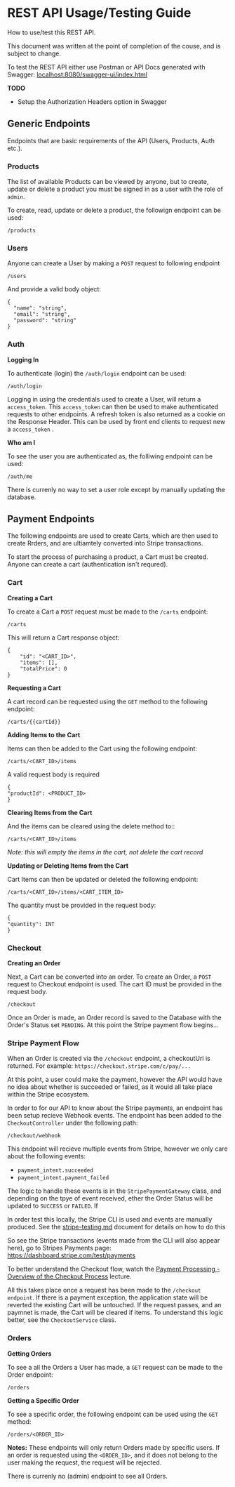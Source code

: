 # REST API Usage/Testing Guide
How to use/test this REST API.

This document was written at the point of completion of the couse, and is subject to change.

To test the REST API either use Postman or API Docs generated with Swagger:
[localhost:8080/swagger-ui/index.html](http://localhost:8080/swagger-ui/index.html)

**TODO**
- Setup the Authorization Headers option in Swagger

## Generic Endpoints
Endpoints that are basic requirements of the API (Users, Products, Auth etc.).

### Products
The list of available Products can be viewed by anyone, but to create, update or delete a product you must be signed in as a user with the role of `admin`.

To create, read, update or delete a product, the followign endpoint can be used:
```
/products
```

### Users
Anyone can create a User by making a `POST` request to following endpoint 
```
/users
```

And provide a valid body object:
```
{
  "name": "string",
  "email": "string",
  "password": "string"
}
```


### Auth

**Logging In**

To authenticate (login) the `/auth/login` endpoint can be used:
```
/auth/login
```

Logging in using the credentials used to create a User, will return a `access_token`. This `access_token` can then be used to make authenticated requests to other endpoints. A refresh token is also returned as a cookie on the Response Header. This can be used by front end clients to request new a `access_token` .


**Who am I**

To see the user you are authenticated as, the folliwing endpoint can be used:
```
/auth/me
```

There is currenly no way to set a user role except by manually updating the database.

## Payment Endpoints
The following endpoints are used to create Carts, which are then used to create Rrders, and are ultiamtely converted into Stripe transactions.

To start the process of purchasing a product, a Cart must be created. Anyone can create a cart (authentication isn't requred).

### Cart

**Creating a Cart**

To create a Cart a `POST` request must be made to the `/carts` endpoint:
```
/carts
```

This will return a Cart response object:
```
{
    "id": "<CART_ID>",
    "items": [],
    "totalPrice": 0
}
```


**Requesting a Cart**

A cart record can be requested using the `GET` method to the following endpoint:
```
/carts/{{cartId}}
```


**Adding Items to the Cart**

Items can then be added to the Cart using the following endpoint:
```
/carts/<CART_ID>/items
```

A valid request body is required
```
{
"productId": <PRODUCT_ID>
}
```


**Clearing Items from the Cart**

And the items can be cleared using the delete method to::
```
/carts/<CART_ID>/items
```

<i>Note: this will empty the items in the cart, not delete the cart record</i>


**Updating or Deleting Items from the Cart**

Cart Items can then be updated or deleted the following endpoint:
```
/carts/<CART_ID>/items/<CART_ITEM_ID>
```

The quantity must be provided in the request body:
```
{
"quantity": INT
}
```

### Checkout

**Creating an Order**

Next, a Cart can be converted into an order. To create an Order, a `POST` request to Checkout endpoint is used. The cart ID must be provided in the request body.
```
/checkout
```

Once an Order is made, an Order record is saved to the Database with the Order's Status set `PENDING`. At this point the Stripe payment flow begins...


### Stripe Payment Flow
When an Order is created via the `/checkout` endpoint, a checkoutUrl is returned. For example: `https://checkout.stripe.com/c/pay/...`

At this point, a user could make the payment, however the API would have no idea about whether is succeeded or failed, as it would all take place within the Stripe ecosystem.

In order to for our API to know about the Stripe payments, an endpoint has been setup recieve  Webhook events. The endpoint has been added to the `CheckoutController` under the following path:
```
/checkout/webhook
```

This endpoint will recieve multiple events from Stripe, however we only care about the following events:
- `payment_intent.succeeded`
- `payment_intent.payment_failed`

The logic to handle these events is in the `StripePaymentGateway` class, and depending on the tpye of event received, ether the Order Status will be updated to `SUCCESS` or `FAILED`. If 

In order test this locally, the Stripe CLI is used and events are manually produced. See the [stripe-testing.md](https://github.com/joepk90/springboot-mastering-rest-api-development/blob/main/stripe-testing.md) document for details on how to do this

So see the Stripe transactions (events made from the CLI will also appear here), go to Stripes Payments page:
https://dashboard.stripe.com/test/payments


To better understand the Checkout flow, watch the [Payment Processing - Overview of the Checkout Process](https://members.codewithmosh.com/courses/spring-boot-mastering-apis/lectures/60964063) lecture.

All this takes place once a request has been made to the `/checkout endpoint`. If there is a payment exception, the application state will be reverted the existing Cart will be untouched. If the request passes, and an paymnet is made, the Cart will be cleared if items. To understand this logic better, see the `CheckoutService` class.

### Orders

**Getting Orders**

To see a all the Orders a User has made, a `GET` request can be made to the Order endpoint:
```
/orders
```


**Getting a Specific Order**

To see a specific order, the following endpoint can be used using the `GET` method:
```
/orders/<ORDER_ID>
```

**Notes:**
These endpoints will only return Orders made by specific users. If an order is requested using the `<ORDER_ID>`, and it does not belong to the user making the request, the request will be rejected.

There is currenly no (admin) endpoint to see all Orders. 